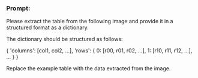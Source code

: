 
### Prompt:

Please extract the table from the following image and provide it in a structured format as a dictionary.

The dictionary should be structured as follows:

{
    'columns': [col1, col2, ...],
    'rows': {
        0: [r00, r01, r02, ...],
        1: [r10, r11, r12, ...],
        ...
    }
}

Replace the example table with the data extracted from the image.

